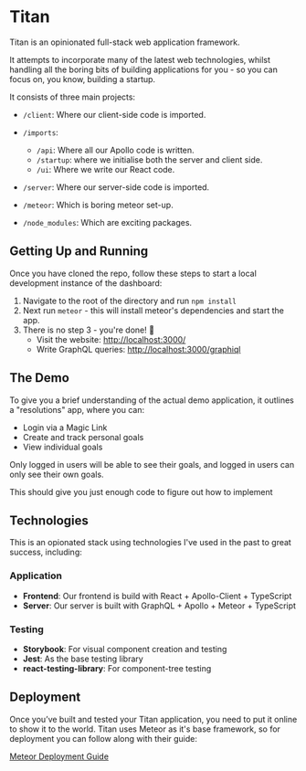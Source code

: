# Titan

Titan is an opinionated full-stack web application framework.

It attempts to incorporate many of the latest web technologies, whilst handling all the boring bits of building applications for you - so you can focus on, you know, building a startup.

It consists of three main projects:

- `/client`: Where our client-side code is imported.
- `/imports`:
  - `/api`: Where all our Apollo code is written.
  - `/startup`: where we initialise both the server and client side.
  - `/ui`: Where we write our React code.
- `/server`: Where our server-side code is imported.

- `/meteor`: Which is boring meteor set-up.
- `/node_modules`: Which are exciting packages.

## Getting Up and Running

Once you have cloned the repo, follow these steps to start a local development instance of the dashboard:

1. Navigate to the root of the directory and run `npm install`
2. Next run `meteor` - this will install meteor's dependencies and start the app.
3. There is no step 3 - you're done! 🎉
   - Visit the website: [http://localhost:3000/](http://localhost:3000/)
   - Write GraphQL queries: [http://localhost:3000/graphiql](http://localhost:3000/graphiql)

## The Demo

To give you a brief understanding of the actual demo application, it outlines a "resolutions" app, where you can:

- Login via a Magic Link
- Create and track personal goals
- View individual goals

Only logged in users will be able to see their goals, and logged in users can only see their own goals.

This should give you just enough code to figure out how to implement

## Technologies

This is an opionated stack using technologies I've used in the past to great success, including:

### Application

- **Frontend**: Our frontend is build with React + Apollo-Client + TypeScript
- **Server**: Our server is built with GraphQL + Apollo + Meteor + TypeScript

### Testing

- **Storybook**: For visual component creation and testing
- **Jest**: As the base testing library
- **react-testing-library**: For component-tree testing

## Deployment

Once you’ve built and tested your Titan application, you need to put it online to show it to the world. Titan uses Meteor as it's base framework, so for deployment you can follow along with their guide:

[Meteor Deployment Guide](https://guide.meteor.com/deployment.html)
